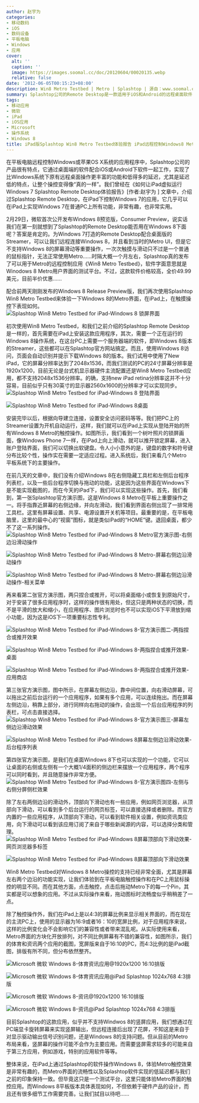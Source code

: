 ```yaml
---
author: 赵宇为
categories:
- 移动数码
- iOS
- 数码设备
- 平板电脑
- Windows
- 应用
cover:
  alt: ''
  caption: ''
  image: https://images.soomal.cc/doc/20120604/00020135.webp
  relative: false
date: '2012-06-05T00:15:23+08:00'
description: Win8 Metro Testbed | Metro | Splashtop | 源自：www.soomal.com | 版权：原创 |  平均/总评分：10.00/60
summary: Splashtop公司的Remote Desktop是一款适用于iOS和Android的远程桌面软件，我们曾经对这款软件进行过介绍，与Windows操作系统原本远程桌面软件不同，它的功能更为丰富，延迟变得很短。在Windows8发布后……
tags:
- 移动应用
- 微软
- iPad
- iOS应用
- Microsoft
- 操作系统
- Windows 8
title: iPad版Splashtop Win8 Metro Testbed体验报告 iPad远程控制Windows8 Metro体验
---
```


在平板电脑远程控制Windows或苹果OS X系统的应用程序中，Splashtop公司的产品很有特点，它通过桌面端的软件配合iOS或Android下软件一起工作，实现了比Windows系统下原有远程桌面操作更丰富的功能和低得多的延迟，尤其是延迟低的特点，让整个操控变得像“真的一样”。我们曾经在《如何让iPad虚拟运行Windows 7 Splashtop Remote Desktop体验报告》[作者:赵宇为 ]
文章中，介绍过Splashtop Remote Desktop，在iPad下控制Windows 7的应用，它几乎可以在iPad上实现Windows 7在普通PC上所有功能，非常有趣，也非常实用。

2月29日，微软首次公开发布Windows 8预览版，Consumer Preview，说实话我们在第一刻就想到了Splashtop的Remote Desktop能否用在Windows 8下面呢？答案是肯定的。为Windows 7打造的Remote Desktop配合桌面版的Streamer，可以让我们远程连接Windows 8，并且看到当时的Metro UI，但是它不支持Windows 8的屏幕滑动等重要操作，一次次触摸与滑动只不过是一个普通的鼠标指针，无法正常使用Metro……时隔大概一个月左右，Splashtop真的发布了可以用于Metro的远程控制应用《Win8 Metro Testbed》，软件字面意思就是Winodows 8 Metro用户界面的测试平台。不过，这款软件价格较高，全价49.99美元，目前半价优惠……

配合前两天刚刚发布的Windows 8 Release Preview版，我们再次使用Splashtop Win8 Metro Testbed来体验一下Windows 8的Metro界面，在iPad上，在触摸操控下表现如何。
![Splashtop Win8 Metro Testbed for iPad-Windows 8 锁屏界面](https://images.soomal.cc/doc/20120604/00020129.webp)




初次使用Win8 Metro Testbed，和我们之前介绍的Splashtop Remote Desktop是一样的，首先需要在iPad上安装这款应用程序，其次，需要一个正在运行的Windows 8操作系统，在这台PC上需要一个服务器端的软件，即Windows 8版本的Streamer，这些都可以在Splashtop官方网站搞定。而且，使用Windows 8访问，页面会自动识别并提示下载Windows 8的版本。我们试用中使用了New iPad，它的屏幕分辨率达到了2048x1536，而我们测试的PC的24寸屏幕分辨率是1920x1200，目前无论是台式机显示器硬件主流配置还是Win8 Metro Testbed应用，都不支持2048x1536分辨率。的确，支持new iPad retina分辨率这并不十分容易，目前似乎只有30英寸的显示器2560x1600的分辨率才可以实现同步。
![Splashtop Win8 Metro Testbed for iPad-Windows 8 登陆界面](https://images.soomal.cc/doc/20120604/00020130.webp)




![Splashtop Win8 Metro Testbed for iPad-Windows 8桌面](https://images.soomal.cc/doc/20120604/00020131.webp)




安装完毕以后，根据向导建立连接，设置安全访问密码等等。我们把PC上的Streamer设置为开机自动运行，这样，我们就可以在iPad上实现从登陆开始的所有Windows 8 Metro的触控操作。如图所示，我们看到一个树叶照片的锁屏画面，像Windows Phone 7一样，在iPad上向上滑动，就可以推开锁定屏幕，进入账户登陆界面，我们可以切换出软键盘。令人小小意外的是，键盘的数字和符号键分布比较个性，操作实在需要一定适应过程。进入系统后，我们来看几个Metro 平板系统下的主要操作。

在前几天的文章中，我们没有介绍Windows 8在右侧隐藏工具栏和左侧后台程序列表栏，以及一些后台程序切换与拖动的功能，这是因为这些界面在Windows下是不能实现截图的，而在今天的iPad下，我们可以实现这些操作。首先，我们看到，第一张Splashtop官方演示图，这是Windows 8 Metro在平板上重要操作之一。将手指靠近屏幕的右侧边缘，并向左滑动，我们看到界面右侧出现了一排常用工具栏。这里有屏幕设置、共享、电源设置开关机等项目。最重要的是，在平板电脑里，这里的最中心的“视窗”图标，就是类似iPad的“HOME”键。退回桌面，都少不了这一系列操作。
![Splashtop Win8 Metro Testbed for iPad-Windows 8 Metro官方演示图-右侧边沿滑动操作](https://images.soomal.cc/doc/20120604/00020132.webp)




![Splashtop Win8 Metro Testbed for iPad-Windows 8 Metro-屏幕右侧边沿滑动操作](https://images.soomal.cc/doc/20120604/00020133.webp)




![Splashtop Win8 Metro Testbed for iPad-Windows 8 Metro-屏幕右侧边沿滑动操作-相关菜单](https://images.soomal.cc/doc/20120604/00020134.webp)




再来看第二张官方演示图，两只捏合或推开，可以将桌面缩小或恢复到原始尺寸，对于安装了很多应用程序时，这样的操作很有用处，但这只是两种状态的切换，而不是平滑的放大和缩小，在应用程序、图片浏览时也不可以实现iOS下平滑放到缩小功能，因为这是iOS下一项重要标志性专利。

![Splashtop Win8 Metro Testbed for iPad-Windows 8-官方演示图二-两指捏合或推开效果](https://images.soomal.cc/doc/20120604/00020135.webp)




![Splashtop Win8 Metro Testbed for iPad-Windows 8-两指捏合或推开效果-桌面](https://images.soomal.cc/doc/20120604/00020136.webp)




![Splashtop Win8 Metro Testbed for iPad-Windows 8-两指捏合或推开效果-应用商店](https://images.soomal.cc/doc/20120604/00020137.webp)




第三张官方演示图，图中所示，在屏幕左侧边沿，靠中间位置，向右滑动屏幕，可以拖出之前后台运行的一个应用程序，如果有多个应用，可以连续拖出。而在屏幕左侧边沿，稍靠上部分，进行同样向右拖动的操作，会出现一个后台应用程序的列表栏，可点击直接选择。
![Splashtop Win8 Metro Testbed for iPad-Windows 8-官方演示图三-屏幕左侧边沿滑动效果](https://images.soomal.cc/doc/20120604/00020138.webp)




![Splashtop Win8 Metro Testbed for iPad-Windows 8屏幕左侧边沿滑动效果-后台程序列表](https://images.soomal.cc/doc/20120604/00020139.webp)




第四张官方演示图，是我们在桌面Windows 8下也可以实现的一个功能，它可以让桌面的右侧或左侧有一个大概1/4面积的侧边栏来摆放一个应用程序，两个程序可以同时看到，并且随意操作非常方便。
![Splashtop Win8 Metro Testbed for iPad-Windows 8-官方演示图四-左侧与右侧分屏侧栏效果](https://images.soomal.cc/doc/20120605/00020146.webp)




除了左右两侧边沿的滑动外，顶部向下滑动也有一些应用，例如网页浏览器，从顶部向下滑动，可以看到多个后台运行的网页标签，可以直接选择或者删除。而官方内置的一些应用程序，从顶部向下滑动，可以看到软件相关设置，例如资讯类应用，向下滑动可以看到该应用订阅了来自于哪些新闻源的内容，可以选择分类和管理。
![Splashtop Win8 Metro Testbed for iPad-Windows 8屏幕顶部向下滑动效果-网页浏览器多标签](https://images.soomal.cc/doc/20120605/00020140.webp)




![Splashtop Win8 Metro Testbed for iPad-Windows 8屏幕顶部向下滑动效果](https://images.soomal.cc/doc/20120605/00020145.webp)




Win8 Metro Testbed对Windows 8 Metro操控的支持已经非常全面，尤其是屏幕左右两个边沿的功能实现，让我们体验到在平板电脑触控操作和在PC上用鼠标操控的明显不同。而在其他方面，点击触控，点击后拖动Metro下的每一个Pin，其实都是可以想象的应用。不过从实际操作来看，拖动图标时流畅度似乎稍稍差了一点。

除了触控操作外，我们在iPad上是以4:3的屏幕比例来显示相关界面的，而在现在的主流PC上，使用的显示器为16:9或者16：10的宽屏比例，对于应用程序来说，这样的比例变化会不会影响它们的兼容性或者带来混乱呢。从实际使用来看，Metro界面的方块化开放排列，对不同比例屏幕有不错的兼容性，如图所示，我们的体育和资讯两个应用的截图，宽屏版来自于16:10的PC，而4:3比例的是iPad截图，排版有所不同，但分布依然整齐。

![Microsoft 微软 Windows 8-体育资讯应用@1920x1200 16:10排版](https://images.soomal.cc/doc/20120605/00020141.webp)




![Microsoft 微软 Windows 8-体育资讯应用@iPad Splashtop 1024x768 4:3排版](https://images.soomal.cc/doc/20120605/00020142.webp)




![Microsoft 微软 Windows 8-资讯@1920x1200 16:10排版](https://images.soomal.cc/doc/20120605/00020143.webp)




![Microsoft 微软 Windows 8-资讯@iPad Splashtop 1024x768 4:3排版](https://images.soomal.cc/doc/20120605/00020144.webp)




目前Splashtop的这款应用，似乎并不支持Windwos 8的竖屏应用，我们想通过在PC端显卡旋转屏幕来实现竖屏输出，但远程连接后出现了花屏，不知这是来自于对显示驱动输出信号识别问题，还是Windows 8的支持问题。但从目前的Metro布局来看，竖屏幕的操作可能不会作为主要应用。而需要竖屏需求较多的可能来自于第三方应用，例如游戏，特别的应用软件等等。

整体来说，在iPad上通过Splashtop的软件操作Windows 8，体验Metro触控效果是非常有趣的，而Metro界面的流畅性以及Splashtop软件实现的低延迟都与我们之前的印象保持一致。但毕竟这只是一个测试平台，这里只能体验Metro界面的触控应用。而Windows 8平板版本具体表现如何，不但依赖于硬件产品的设计，而且还有很多细节工作需要完善。让我们拭目以待吧……